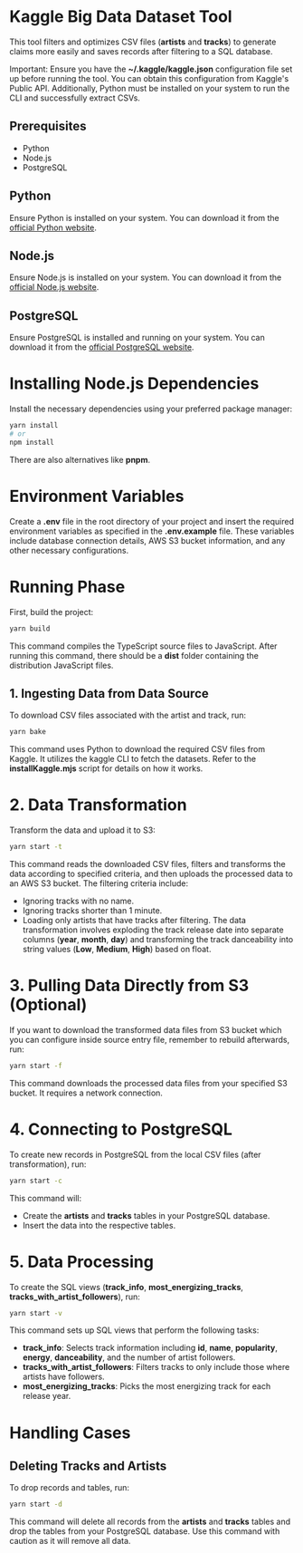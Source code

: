 # Kaggle Big Data Dataset Tool
This tool filters and optimizes CSV files (**artists** and **tracks**) to generate claims more easily and saves records after filtering to a SQL database.

Important: Ensure you have the **~/.kaggle/kaggle.json** configuration file set up before running the tool. You can obtain this configuration from Kaggle's Public API. Additionally, Python must be installed on your system to run the CLI and successfully extract CSVs.

## Prerequisites
 - Python
 - Node.js
 - PostgreSQL

## Python
Ensure Python is installed on your system. You can download it from the [official Python website](https://www.python.org/downloads/).

## Node.js
Ensure Node.js is installed on your system. You can download it from the [official Node.js website](https://nodejs.org/).

## PostgreSQL
Ensure PostgreSQL is installed and running on your system. You can download it from the [official PostgreSQL website](https://www.postgresql.org/download/).

# Installing Node.js Dependencies
Install the necessary dependencies using your preferred package manager:
```bash
yarn install
# or
npm install
```
There are also alternatives like **pnpm**.

# Environment Variables
Create a **.env** file in the root directory of your project and insert the required environment variables as specified in the **.env.example** file. These variables include database connection details, AWS S3 bucket information, and any other necessary configurations.

# Running Phase
First, build the project:
```bash
yarn build
```
This command compiles the TypeScript source files to JavaScript. After running this command, there should be a **dist** folder containing the distribution JavaScript files.

## 1. Ingesting Data from Data Source
To download CSV files associated with the artist and track, run:
```bash
yarn bake
```
This command uses Python to download the required CSV files from Kaggle. It utilizes the kaggle CLI to fetch the datasets. Refer to the **installKaggle.mjs** script for details on how it works.

# 2. Data Transformation
Transform the data and upload it to S3:
```bash
yarn start -t
```
This command reads the downloaded CSV files, filters and transforms the data according to specified criteria, and then uploads the processed data to an AWS S3 bucket. The filtering criteria include:
 - Ignoring tracks with no name.
 - Ignoring tracks shorter than 1 minute.
 - Loading only artists that have tracks after filtering.
The data transformation involves exploding the track release date into separate columns (**year**, **month**, **day**) and transforming the track danceability into string values (**Low**, **Medium**, **High**) based on float.

# 3. Pulling Data Directly from S3 (Optional)
If you want to download the transformed data files from S3 bucket which you can configure inside source entry file, remember to rebuild afterwards, run:
```bash
yarn start -f
```
This command downloads the processed data files from your specified S3 bucket. It requires a network connection.

# 4. Connecting to PostgreSQL
To create new records in PostgreSQL from the local CSV files (after transformation), run:
```bash
yarn start -c
```
This command will:
 - Create the **artists** and **tracks** tables in your PostgreSQL database.
 - Insert the data into the respective tables.

# 5. Data Processing
To create the SQL views (**track_info**, **most_energizing_tracks**, **tracks_with_artist_followers**), run:
```bash
yarn start -v
```
This command sets up SQL views that perform the following tasks:
 - **track_info**: Selects track information including **id**, **name**, **popularity**, **energy**, **danceability**, and the number of artist followers.
 - **tracks_with_artist_followers**: Filters tracks to only include those where artists have followers.
 - **most_energizing_tracks**: Picks the most energizing track for each release year.

# Handling Cases
## Deleting Tracks and Artists
To drop records and tables, run:
```bash
yarn start -d
```
This command will delete all records from the **artists** and **tracks** tables and drop the tables from your PostgreSQL database. Use this command with caution as it will remove all data.
